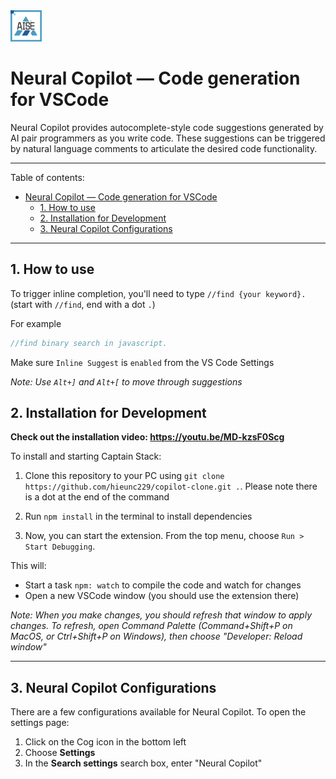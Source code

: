 <img src="./src/images/AISE.png" alt="AISE" width="50"/>

# Neural Copilot — Code generation for VSCode

Neural Copilot provides autocomplete-style code suggestions generated by AI pair programmers as you write code. These suggestions can be triggered by natural language comments to articulate the desired code functionality.

---

Table of contents:

- [Neural Copilot — Code generation for VSCode](#Neural-Copilot--code-suggestion-for-vscode)
  - [1. How to use](#1-how-to-use)
  - [2. Installation for Development](#2-installation-for-development)
  - [3. Neural Copilot Configurations](#3-Neural-Copilot-configurations)

---

## 1. How to use

To trigger inline completion, you'll need to type `//find {your keyword}.` (start with `//find`, end with a dot `.`)

For example

```js
//find binary search in javascript.
```

Make sure `Inline Suggest` is `enabled` from the VS Code Settings

_Note: Use `Alt+]` and `Alt+[` to move through suggestions_

## 2. Installation for Development

**Check out the installation video: https://youtu.be/MD-kzsF0Scg**

To install and starting Captain Stack:

1. Clone this repository to your PC using `git clone https://github.com/hieunc229/copilot-clone.git .`. Please note there is a dot at the end of the command
2. Run `npm install` in the terminal to install dependencies

3. Now, you can start the extension. From the top menu, choose `Run > Start Debugging`.

This will:

- Start a task `npm: watch` to compile the code and watch for changes
- Open a new VSCode window (you should use the extension there)

_Note: When you make changes, you should refresh that window to apply changes. To refresh, open Command Palette (Command+Shift+P on MacOS, or Ctrl+Shift+P on Windows), then choose "Developer: Reload window"_

---

## 3.  Neural Copilot Configurations

There are a few configurations available for  Neural Copilot. To open the settings page:

1. Click on the Cog icon in the bottom left
2. Choose **Settings**
3. In the **Search settings** search box, enter "Neural Copilot"
